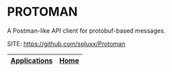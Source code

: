 # PROTOMAN

 A Postman-like API client for protobuf-based messages.

 SITE: https://github.com/spluxx/Protoman

 | [Applications](https://portable-linux-apps.github.io/apps.html) | [Home](https://portable-linux-apps.github.io)
 | --- | --- |
